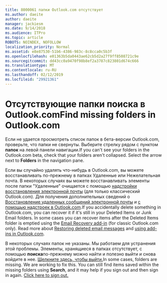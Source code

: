 ```yaml
---
title: 8000061 папки Outlook.com отсутствует
ms.author: daeite
author: daeite
manager: jackiesm
ms.date: 9/14/2018
ms.audience: ITPro
ms.topic: article
ROBOTS: NOINDEX, NOFOLLOW
localization_priority: Normal
ms.assetid: e8e87530-51b6-4386-983c-8c8cca0c5b3f
ms.openlocfilehash: e01363b5da0443ae62cb5d2a27f9ff8508721c9e
ms.sourcegitcommit: dd43cc0a9470f98b8ef2a3787c823801d674c666
ms.translationtype: MT
ms.contentlocale: ru-RU
ms.lasthandoff: 02/12/2019
ms.locfileid: "29921361"
---
```

# <a name="find-missing-folders-in-outlookcom"></a><span data-ttu-id="26814-102">Отсутствующие папки поиска в Outlook.com</span><span class="sxs-lookup"><span data-stu-id="26814-102">Find missing folders in Outlook.com</span></span>

<span data-ttu-id="26814-p101">Если не удается просмотреть список папок в бета-версии Outlook.com, проверьте, что папки не свернуты. Выберите стрелку рядом с пунктом **папок** на левой панели навигации.</span><span class="sxs-lookup"><span data-stu-id="26814-p101">If you can't see your folders in the Outlook.com beta, check that your folders aren't collapsed. Select the arrow next to **Folders** in the navigation pane.</span></span> 
  
<span data-ttu-id="26814-p102">Если вы случайно удалять что-нибудь в Outlook.com, вы можете восстанавливать по-прежнему в папках Удаленные или Нежелательная почта. В некоторых случаях вы можете восстанавливать элементы после папки "Удаленные" очищается с помощью [надстройки восстановления электронной почты](https://appsource.microsoft.com/product/office/WA104380447) (для только классический Outlook.com). Для получения дополнительных сведений о [Восстановление удаленных сообщений электронной почты](https://support.office.com/article/cf06ab1b-ae0b-418c-a4d9-4e895f83ed50) и [с помощью надстроек в Outlook.com](https://support.office.com/article/a5672109-e4f3-4119-abea-72323e9653cf).</span><span class="sxs-lookup"><span data-stu-id="26814-p102">If you accidentally delete something in Outlook.com, you can recover it if it's still in your Deleted Items or Junk Email folders. In some cases you can recover items after the Deleted Items folder is emptied using the [Email Recovery add-in](https://appsource.microsoft.com/product/office/WA104380447) (for classic Outlook.com only). Read more about [Restoring deleted email messages](https://support.office.com/article/cf06ab1b-ae0b-418c-a4d9-4e895f83ed50) and [using add-ins in Outlook.com](https://support.office.com/article/a5672109-e4f3-4119-abea-72323e9653cf).</span></span>
  
<span data-ttu-id="26814-p103">В некоторых случаях папок не указаны. Мы работаем для устранения этой проблемы. Элементы, хранящиеся в папках отсутствует, с помощью **поиска**по-прежнему можно найти и полезно выйти и снова войдите в нее. [Щелкните здесь, чтобы выйти.](https://login.live.com/logout.srf)</span><span class="sxs-lookup"><span data-stu-id="26814-p103">In some cases, folders are missing. We are working to fix this. You can still find items saved within the missing folders using **Search**, and it may help if you sign out and then sign in again. [Click here to sign out.](https://login.live.com/logout.srf)</span></span>
  

